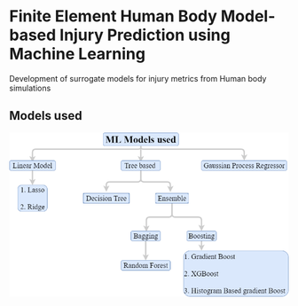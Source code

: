 # Finite Element Human Body Model-based Injury Prediction using Machine Learning
Development of surrogate models for injury metrics from Human body simulations

## Models used
<p align="center">
  <img src="https://github.com/yash-n-p/FE_HBM_ML/blob/main/docs/models.PNG" alt="Sublime's custom image"/>
</p>
